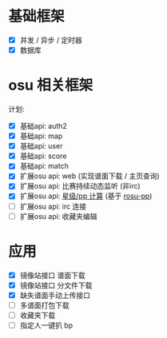 # 基础框架

- [x] 并发 / 异步 / 定时器
- [x] 数据库

# osu 相关框架

计划: 
- [x] 基础api: auth2
- [x] 基础api: map
- [x] 基础api: user
- [x] 基础api: score
- [x] 基础api: match
- [x] 扩展osu api: web (实现谱面下载 / 主页查询)
- [x] 扩展osu api: 比赛持续动态监听 (非irc)
- [x] 扩展osu api: [星级/pp 计算](spring-osu-extended/) (基于 [rosu-pp](https://github.com/MaxOhn/rosu-pp))
- [ ] 扩展osu api: irc 连接
- [ ] 扩展osu api: 收藏夹编辑

# 应用
- [x] 镜像站接口 谱面下载
- [x] 镜像站接口 分文件下载
- [x] 缺失谱面手动上传接口
- [ ] 多谱面打包下载
- [ ] 收藏夹下载
- [ ] 指定人一键扒 bp